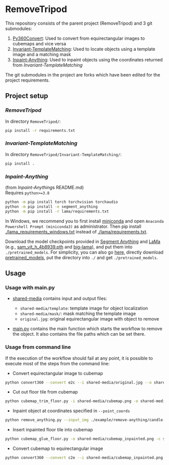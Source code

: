 # RemoveTripod
This repository consists of the parent project (RemoveTripod) and 3 git submodules:

1. [Py360Convert](https://github.com/sunset1995/py360convert): 
   Used to convert from equirectangular images to cubemaps and vice versa
2. [Invariant-TemplateMatching](https://github.com/cozheyuanzhangde/Invariant-TemplateMatching):
   Used to locate objects using a template image and a matching mask
3. [Inpaint-Anything](https://github.com/geekyutao/Inpaint-Anything):
   Used to inpaint objects using the coordinates returned from *Invariant-TemplateMatching*
   
The git submodules in the project are forks which have been edited for the project requirements.

## Project setup
### *RemoveTripod*
In directory `RemoveTripod/`:

```bash
pip install -r requirements.txt
```

### *Invariant-TemplateMatching*
In directory `RemoveTripod/Invariant-TemplateMatching/`:
```bash
pip install .
```

### *Inpaint-Anything*
(from *Inpaint-Anything*s README.md)\
Requires `python>=3.8`
```bash
python -m pip install torch torchvision torchaudio
python -m pip install -e segment_anything
python -m pip install -r lama/requirements.txt 
```
In Windows, we recommend you to first install [miniconda](https://docs.conda.io/en/latest/miniconda.html) and
open `Anaconda Powershell Prompt (miniconda3)` as administrator.
Then pip install [./lama_requirements_windows.txt](lama_requirements_windows.txt) instead of
[./lama/requirements.txt](lama%2Frequirements.txt).

Download the model checkpoints provided in [Segment Anything](./segment_anything/README.md) and [LaMa](./lama/README.md) (e.g., [sam_vit_h_4b8939.pth](https://dl.fbaipublicfiles.com/segment_anything/sam_vit_h_4b8939.pth) and [big-lama](https://disk.yandex.ru/d/ouP6l8VJ0HpMZg)), and put them into `./pretrained_models`. For simplicity, you can also go [here](https://drive.google.com/drive/folders/1ST0aRbDRZGli0r7OVVOQvXwtadMCuWXg?usp=sharing), directly download [pretrained_models](https://drive.google.com/drive/folders/1wpY-upCo4GIW4wVPnlMh_ym779lLIG2A?usp=sharing), put the directory into `./` and get `./pretrained_models`.

## Usage 
### Usage with main.py
- [shared-media](shared-media) contains input and output files:
    - ```shared-media/template```: template image for object localization
    - ```shared-media/mask/```: mask matching the template image 
    - ```original.jpg```: original equirectangular image with object to remove
    
- [main.py](main.py) contains the main function which starts the workflow to remove the object. It also contains the file paths which can be set there. 

### Usage from command line
If the execution of the workflow should fail at any point, it is possible to execute most of the steps from the command line:

- Convert equirectangular image to cubemap
```bash
python convert360 --convert e2c --i shared-media/original.jpg --o shared-media/cubemap.png --w 1520 --mode bilinear
```
- Cut out floor tile from cubemap
```bash
python cubemap_trim_floor.py -i shared-media/cubemap.png -o shared-media/floortile.png
```
- Inpaint object at coordinates specified in `--point_coords`
```bash
python remove_anything.py --input_img ./example/remove-anything/candle-floortile.png --coords_type key_in --point_coords 791 768 --point_labels 1 --dilate_kernel_size 15 --output_dir ./results --sam_model_type "vit_h" --sam_ckpt ./pretrained_models/sam_vit_h_4b8939-001.pth --lama_config ./lama/configs/prediction/default.yaml --lama_ckpt ./pretrained_models/big-lama
```

- Insert inpainted floor tile into cubemap
```bash
python cubemap_glue_floor.py -o shared-media/cubemap_inpainted.png -c shared-media/cubemap.png -f shared-media/floortile.png
```
- Convert cubemap to equirectangular image
```bash
python convert360 --convert c2e --i shared-media/cubemap_inpainted.png --o shared-media/final.png --w 6080 --h 3040 --mode bilinear
```



